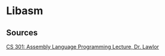 # Libasm

## Sources

[CS 301: Assembly Language Programming Lecture, Dr. Lawlor](https://www.cs.uaf.edu/2015/fall/cs301/lecture)
